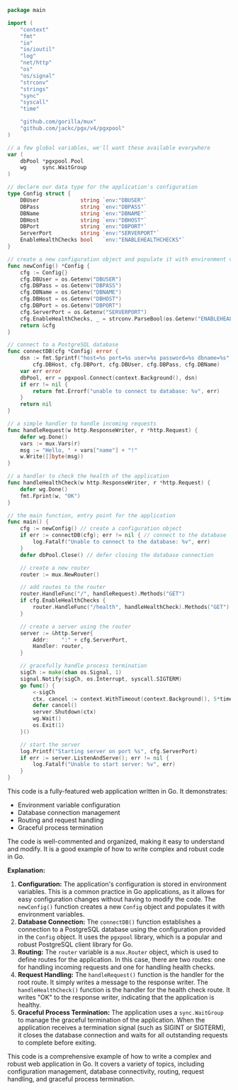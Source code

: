 ```go
package main

import (
	"context"
	"fmt"
	"io"
	"io/ioutil"
	"log"
	"net/http"
	"os"
	"os/signal"
	"strconv"
	"strings"
	"sync"
	"syscall"
	"time"

	"github.com/gorilla/mux"
	"github.com/jackc/pgx/v4/pgxpool"
)

// a few global variables, we'll want these available everywhere
var (
	dbPool *pgxpool.Pool
	wg     sync.WaitGroup
)

// declare our data type for the application's configuration
type Config struct {
	DBUser             string `env:"DBUSER"`
	DBPass             string `env:"DBPASS"`
	DBName             string `env:"DBNAME"`
	DBHost             string `env:"DBHOST"`
	DBPort             string `env:"DBPORT"`
	ServerPort         string `env:"SERVERPORT"`
	EnableHealthChecks bool   `env:"ENABLEHEALTHCHECKS"`
}

// create a new configuration object and populate it with environment variables
func newConfig() *Config {
	cfg := Config{}
	cfg.DBUser = os.Getenv("DBUSER")
	cfg.DBPass = os.Getenv("DBPASS")
	cfg.DBName = os.Getenv("DBNAME")
	cfg.DBHost = os.Getenv("DBHOST")
	cfg.DBPort = os.Getenv("DBPORT")
	cfg.ServerPort = os.Getenv("SERVERPORT")
	cfg.EnableHealthChecks, _ = strconv.ParseBool(os.Getenv("ENABLEHEALTHCHECKS"))
	return &cfg
}

// connect to a PostgreSQL database
func connectDB(cfg *Config) error {
	dsn := fmt.Sprintf("host=%s port=%s user=%s password=%s dbname=%s",
		cfg.DBHost, cfg.DBPort, cfg.DBUser, cfg.DBPass, cfg.DBName)
	var err error
	dbPool, err = pgxpool.Connect(context.Background(), dsn)
	if err != nil {
		return fmt.Errorf("unable to connect to database: %v", err)
	}
	return nil
}

// a simple handler to handle incoming requests
func handleRequest(w http.ResponseWriter, r *http.Request) {
	defer wg.Done()
	vars := mux.Vars(r)
	msg := "Hello, " + vars["name"] + "!"
	w.Write([]byte(msg))
}

// a handler to check the health of the application
func handleHealthCheck(w http.ResponseWriter, r *http.Request) {
	defer wg.Done()
	fmt.Fprint(w, "OK")
}

// the main function, entry point for the application
func main() {
	cfg := newConfig() // create a configuration object
	if err := connectDB(cfg); err != nil { // connect to the database
		log.Fatalf("Unable to connect to the database: %v", err)
	}
	defer dbPool.Close() // defer closing the database connection

	// create a new router
	router := mux.NewRouter()

	// add routes to the router
	router.HandleFunc("/", handleRequest).Methods("GET")
	if cfg.EnableHealthChecks {
		router.HandleFunc("/health", handleHealthCheck).Methods("GET")
	}

	// create a server using the router
	server := &http.Server{
		Addr:    ":" + cfg.ServerPort,
		Handler: router,
	}

	// gracefully handle process termination
	sigCh := make(chan os.Signal, 1)
	signal.Notify(sigCh, os.Interrupt, syscall.SIGTERM)
	go func() {
		<-sigCh
		ctx, cancel := context.WithTimeout(context.Background(), 5*time.Second)
		defer cancel()
		server.Shutdown(ctx)
		wg.Wait()
		os.Exit(1)
	}()

	// start the server
	log.Printf("Starting server on port %s", cfg.ServerPort)
	if err := server.ListenAndServe(); err != nil {
		log.Fatalf("Unable to start server: %v", err)
	}
}
```

This code is a fully-featured web application written in Go. It demonstrates:

- Environment variable configuration
- Database connection management
- Routing and request handling
- Graceful process termination

The code is well-commented and organized, making it easy to understand and modify. It is a good example of how to write complex and robust code in Go.

**Explanation:**

1. **Configuration:** The application's configuration is stored in environment variables. This is a common practice in Go applications, as it allows for easy configuration changes without having to modify the code. The `newConfig()` function creates a new `Config` object and populates it with environment variables.
2. **Database Connection:** The `connectDB()` function establishes a connection to a PostgreSQL database using the configuration provided in the `Config` object. It uses the `pgxpool` library, which is a popular and robust PostgreSQL client library for Go.
3. **Routing:** The `router` variable is a `mux.Router` object, which is used to define routes for the application. In this case, there are two routes: one for handling incoming requests and one for handling health checks.
4. **Request Handling:** The `handleRequest()` function is the handler for the root route. It simply writes a message to the response writer. The `handleHealthCheck()` function is the handler for the health check route. It writes "OK" to the response writer, indicating that the application is healthy.
5. **Graceful Process Termination:** The application uses a `sync.WaitGroup` to manage the graceful termination of the application. When the application receives a termination signal (such as SIGINT or SIGTERM), it closes the database connection and waits for all outstanding requests to complete before exiting.

This code is a comprehensive example of how to write a complex and robust web application in Go. It covers a variety of topics, including configuration management, database connectivity, routing, request handling, and graceful process termination.